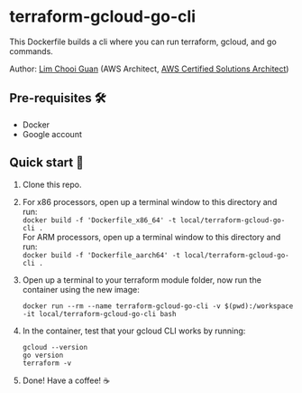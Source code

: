 # terraform-gcloud-go-cli

This Dockerfile builds a cli where you can run terraform, gcloud, and go commands.  

Author: [Lim Chooi Guan](https://www.linkedin.com/in/cgl88/) (AWS Architect, [AWS Certified Solutions Architect](https://www.credly.com/badges/c54918d6-6370-4099-afa8-122d6d4fa067))

## Pre-requisites 🛠
* Docker  
* Google account

## Quick start 🍕
1. Clone this repo.
2. For x86 processors, open up a terminal window to this directory and run:  
   `docker build -f 'Dockerfile_x86_64' -t local/terraform-gcloud-go-cli .`  
   For ARM processors, open up a terminal window to this directory and run:  
   `docker build -f 'Dockerfile_aarch64' -t local/terraform-gcloud-go-cli .`
3. Open up a terminal to your terraform module folder, now run the container using the new image:

    `docker run --rm --name terraform-gcloud-go-cli -v $(pwd):/workspace -it local/terraform-gcloud-go-cli bash`

4. In the container, test that your gcloud CLI works by running:
   ```
   gcloud --version
   go version
   terraform -v
   ```

5. Done! Have a coffee! ☕️
